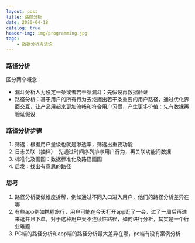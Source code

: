 ```yaml
---
layout: post
title: 路径分析
date: 2020-04-18
catalog: true
header-img: img/programming.jpg
tags:
    - 数据分析方法论
---
```


### 路径分析
区分两个概念：
- 漏斗分析人为设定一条或者若干条漏斗：先假设再数据验证
- 路径分析：基于用户的所有行为去挖掘出若干条重要的用户路径，通过优化界面交互，让产品用起来更加流畅和符合用户习惯，产生更多价值：先有数据再验证假设

### 路径分析步骤
1. 筛选：根据用户量级也就是渗透率，筛选出重要功能
2. 日志关联（抽样）：先通过时间序列排序用户行为，再关联功能间数据
3. 标准化及画图：数据标准化及路径画图
4. 启发：找出有意思的路径

### 思考
1. 路径分析要做维度拆解，例如通过不同入口进入用户，他们的路径分析差异在哪
2. 有些app例如携程旅行，用户可能在今天打开app逛了一会，过了一周后再进来逛并且下单，对于这种用户天不连续性路径，如何进行分析，其实是一个行业难题
3. PC端的路径分析和app端的路径分析最大差异在哪，pc端有没有案例分析